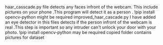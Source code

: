 haar_casscade.py 
    file detects any faces infront of the webcam. This include pictures on your phone .This program will detect it as a person .
    !pip install opencv-python might be required
improved_haar_cascade.py
    I have added an eye detector in this files detects if the person infront of the webcam is real .This step is important so any intruder can't unlock your door with your photo.
    !pip install opencv-python may be required
copied folder contains pictures for dataset